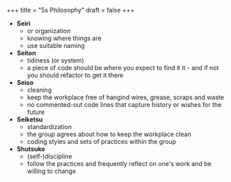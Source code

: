 +++
title = "5s Philosophy"
draft = false
+++

-   **Seiri**
    -   or organization
    -   knowing where things are
    -   use suitable naming
-   **Seiton**
    -   tidiness (or system)
    -   a piece of code should be where you expect to find it it - and if not you should refactor to get it there
-   **Seiso**
    -   cleaning
    -   keep the workplace free of hangind wires, grease, scraps and waste
    -   no commented-out code lines that capture history or wishes for the future
-   **Seiketsu**
    -   standardization
    -   the group agrees about how to keep the workplace clean
    -   coding styles and sets of practices within the group
-   **Shutsuke**
    -   (self-)discipline
    -   follow the practices and frequently reflect on one's work and be willing to change

